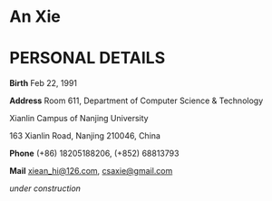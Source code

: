 # An Xie

<h1>PERSONAL DETAILS</h1>

<b>Birth</b> Feb 22, 1991

<b>Address</b> Room 611, Department of Computer Science & Technology

Xianlin Campus of Nanjing University

163 Xianlin Road, Nanjing 210046, China

<b>Phone</b> (+86) 18205188206, (+852) 68813793

<b>Mail</b> xiean_hi@126.com, csaxie@gmail.com

<i>under construction</i>

